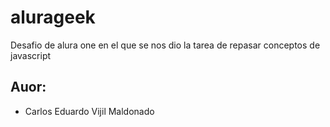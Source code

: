 # alurageek
Desafio de alura one en el que se nos dio la tarea de repasar conceptos de javascript
<h2>Auor:</h2> 
<ul>
  <li> Carlos Eduardo Vijil Maldonado</li>
</ul>
